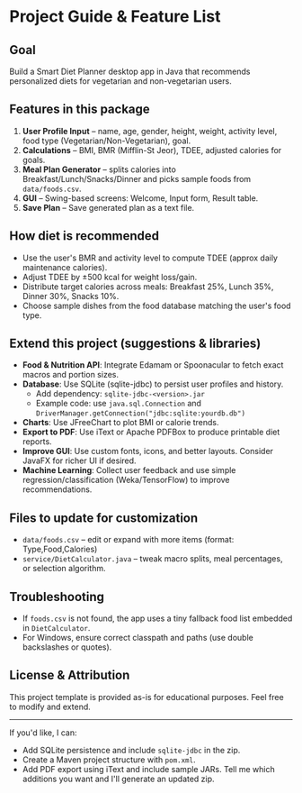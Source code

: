 # Project Guide & Feature List

## Goal
Build a Smart Diet Planner desktop app in Java that recommends personalized diets for vegetarian and non-vegetarian users.

## Features in this package
1. **User Profile Input** – name, age, gender, height, weight, activity level, food type (Vegetarian/Non-Vegetarian), goal.
2. **Calculations** – BMI, BMR (Mifflin-St Jeor), TDEE, adjusted calories for goals.
3. **Meal Plan Generator** – splits calories into Breakfast/Lunch/Snacks/Dinner and picks sample foods from `data/foods.csv`.
4. **GUI** – Swing-based screens: Welcome, Input form, Result table.
5. **Save Plan** – Save generated plan as a text file.

## How diet is recommended
- Use the user's BMR and activity level to compute TDEE (approx daily maintenance calories).
- Adjust TDEE by ±500 kcal for weight loss/gain.
- Distribute target calories across meals: Breakfast 25%, Lunch 35%, Dinner 30%, Snacks 10%.
- Choose sample dishes from the food database matching the user's food type.

## Extend this project (suggestions & libraries)
- **Food & Nutrition API**: Integrate Edamam or Spoonacular to fetch exact macros and portion sizes.
- **Database**: Use SQLite (sqlite-jdbc) to persist user profiles and history.
  - Add dependency: `sqlite-jdbc-<version>.jar`
  - Example code: use `java.sql.Connection` and `DriverManager.getConnection("jdbc:sqlite:yourdb.db")`
- **Charts**: Use JFreeChart to plot BMI or calorie trends.
- **Export to PDF**: Use iText or Apache PDFBox to produce printable diet reports.
- **Improve GUI**: Use custom fonts, icons, and better layouts. Consider JavaFX for richer UI if desired.
- **Machine Learning**: Collect user feedback and use simple regression/classification (Weka/TensorFlow) to improve recommendations.

## Files to update for customization
- `data/foods.csv` – edit or expand with more items (format: Type,Food,Calories)
- `service/DietCalculator.java` – tweak macro splits, meal percentages, or selection algorithm.

## Troubleshooting
- If `foods.csv` is not found, the app uses a tiny fallback food list embedded in `DietCalculator`.
- For Windows, ensure correct classpath and paths (use double backslashes or quotes).

## License & Attribution
This project template is provided as-is for educational purposes. Feel free to modify and extend.

----
If you'd like, I can:
- Add SQLite persistence and include `sqlite-jdbc` in the zip.
- Create a Maven project structure with `pom.xml`.
- Add PDF export using iText and include sample JARs.
Tell me which additions you want and I'll generate an updated zip.
